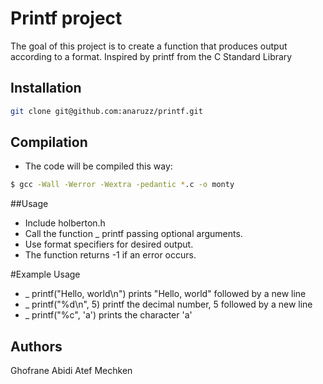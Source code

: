 # Printf project
The goal of this project is to create a function that produces output according to a format.
Inspired by printf from the C Standard Library

## Installation
```bash
git clone git@github.com:anaruzz/printf.git
```

## Compilation
* The code will be compiled this way:
```bash
$ gcc -Wall -Werror -Wextra -pedantic *.c -o monty
```
##Usage
* Include holberton.h
* Call the function _ printf passing optional arguments.
* Use format specifiers for desired output.
* The function returns -1 if an error occurs.

#Example Usage
* _ printf("Hello, world\n") prints "Hello, world" followed by a new line
* _ printf("%d\n", 5) printf the decimal number, 5 followed by a new line
* _ printf("%c", 'a') prints the character 'a'

## Authors
Ghofrane Abidi
Atef Mechken
